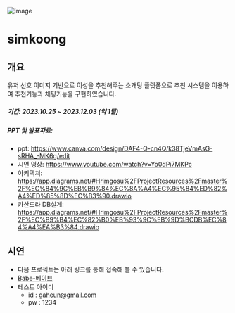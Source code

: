 ![image](https://github.com/rimgosu/simkoong/assets/120752098/ddf88b71-4315-4f10-9c22-24a13ce39bf5)

# simkoong


## 개요
유저 선호 이미지 기반으로 이성을 추천해주는 소개팅 플랫폼으로 추천 시스템을 이용하여 추천기능과 채팅기능을 구현하였습니다.

##### 기간: 2023.10.25 ~ 2023.12.03 (약 1달)

##### PPT 및 발표자료:

* ppt: <https://www.canva.com/design/DAF4-Q-cn4Q/k38TjeVmAsG-sRHA_-MK6g/edit>
* 시연 영상: <https://www.youtube.com/watch?v=Yo0dPi7MKPc>
* 아키텍처: <https://app.diagrams.net/#Hrimgosu%2FProjectResources%2Fmaster%2F%EC%84%9C%EB%B9%84%EC%8A%A4%EC%95%84%ED%82%A4%ED%85%8D%EC%B3%90.drawio>
* 카산드라 DB설계: <https://app.diagrams.net/#Hrimgosu%2FProjectResources%2Fmaster%2F%EC%B9%B4%EC%82%B0%EB%93%9C%EB%9D%BCDB%EC%84%A4%EA%B3%84.drawio>

## 시연
- 다음 프로젝트는 아래 링크를 통해 접속해 볼 수 있습니다.
- [Babe-베이브](http://15.164.48.247:8081/)
- 테스트 아이디
   - id : gaheun@gmail.com
   - pw : 1234

 




 



